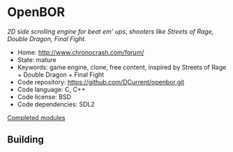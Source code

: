 # OpenBOR

_2D side scrolling engine for beat em' ups, shooters like Streets of Rage, Double Dragon, Final Fight._

- Home: http://www.chronocrash.com/forum/
- State: mature
- Keywords: game engine, clone, free content, inspired by Streets of Rage + Double Dragon + Final Fight
- Code repository: https://github.com/DCurrent/openbor.git
- Code language: C, C++
- Code license: BSD
- Code dependencies: SDL2

[Completed modules](http://www.chronocrash.com/forum/index.php?board=10.0)

## Building
